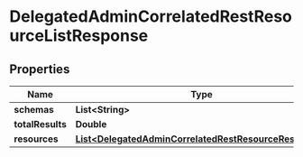 

# DelegatedAdminCorrelatedRestResourceListResponse


## Properties

| Name | Type | Description | Notes |
|------------ | ------------- | ------------- | -------------|
|**schemas** | **List&lt;String&gt;** |  |  [optional] |
|**totalResults** | **Double** |  |  [optional] |
|**resources** | [**List&lt;DelegatedAdminCorrelatedRestResourceResponse&gt;**](DelegatedAdminCorrelatedRestResourceResponse.md) |  |  [optional] |



